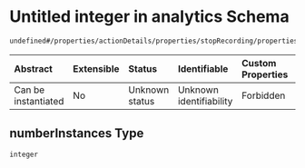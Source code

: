 # Untitled integer in analytics Schema

```txt
undefined#/properties/actionDetails/properties/stopRecording/properties/numberInstances
```



| Abstract            | Extensible | Status         | Identifiable            | Custom Properties | Additional Properties | Access Restrictions | Defined In                                                                     |
| :------------------ | :--------- | :------------- | :---------------------- | :---------------- | :-------------------- | :------------------ | :----------------------------------------------------------------------------- |
| Can be instantiated | No         | Unknown status | Unknown identifiability | Forbidden         | Allowed               | none                | [analytics\_v1.schema.json\*](analytics_v1.schema.json "open original schema") |

## numberInstances Type

`integer`
